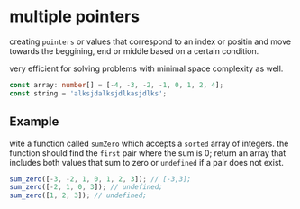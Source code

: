 # multiple pointers

creating `pointers` or values that correspond to an index or positin and move towards the beggining, end or middle based on a certain condition.

very efficient for solving problems with minimal space complexity as well.

```typescript
const array: number[] = [-4, -3, -2, -1, 0, 1, 2, 4];
const string = 'alksjdalksjdlkasjdlks';
```

## Example

wite a function called `sumZero` which accepts a `sorted` array of integers.
the function should find the `first` pair where the sum is 0;
return an array that includes both values that sum to zero or `undefined` if a pair does not exist.

```typescript
sum_zero([-3, -2, 1, 0, 1, 2, 3]); // [-3,3];
sum_zero([-2, 1, 0, 3]); // undefined;
sum_zero([1, 2, 3]); // undefined;
```
